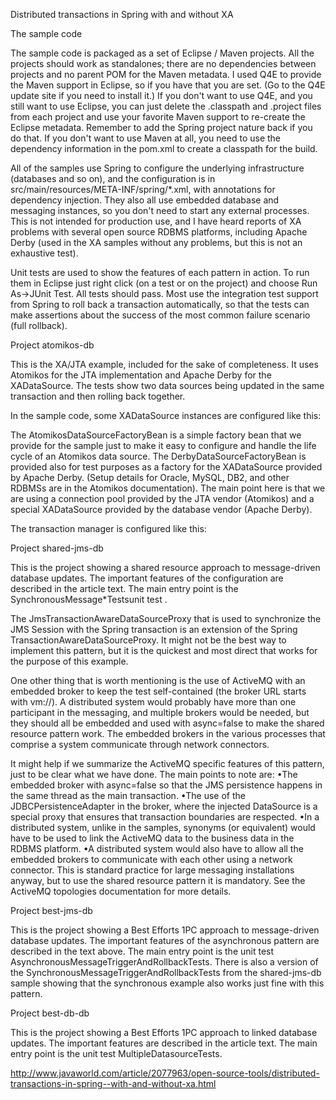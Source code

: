 Distributed transactions in Spring with and without XA

The sample code

The sample code is packaged as a set of Eclipse / Maven projects. All the projects should work as standalones; there are no dependencies between projects and no parent POM for the Maven metadata. I used Q4E to provide the Maven support in Eclipse, so if you have that you are set. (Go to the Q4E update site if you need to install it.) If you don't want to use Q4E, and you still want to use Eclipse, you can just delete the .classpath and .project files from each project and use your favorite Maven support to re-create the Eclipse metadata. Remember to add the Spring project nature back if you do that. If you don't want to use Maven at all, you need to use the dependency information in the pom.xml to create a classpath for the build.

All of the samples use Spring to configure the underlying infrastructure (databases and so on), and the configuration is in src/main/resources/META-INF/spring/*.xml, with annotations for dependency injection. They also all use embedded database and messaging instances, so you don't need to start any external processes. This is not intended for production use, and I have heard reports of XA problems with several open source RDBMS platforms, including Apache Derby (used in the XA samples without any problems, but this is not an exhaustive test).

Unit tests are used to show the features of each pattern in action. To run them in Eclipse just right click (on a test or on the project) and choose Run As->JUnit Test. All tests should pass. Most use the integration test support from Spring to roll back a transaction automatically, so that the tests can make assertions about the success of the most common failure scenario (full rollback).

Project atomikos-db

This is the XA/JTA example, included for the sake of completeness. It uses Atomikos for the JTA implementation and Apache Derby for the XADataSource. The tests show two data sources being updated in the same transaction and then rolling back together.

In the sample code, some XADataSource instances are configured like this:
<bean id="dataSource" class="com.springsource.open.db.AtomikosDataSourceFactoryBean">
    <property name="uniqueResourceName" value="data-source"/>
    <property name="xaDataSource">
      <bean class="test.jdbc.datasource.DerbyDataSourceFactoryBean">
        <property name="databaseName" value="derbydb" />
      </bean>
    </property>
</bean>

 
The AtomikosDataSourceFactoryBean is a simple factory bean that we provide for the sample just to make it easy to configure and handle the life cycle of an Atomikos data source. The DerbyDataSourceFactoryBean is provided also for test purposes as a factory for the XADataSource provided by Apache Derby. (Setup details for Oracle, MySQL, DB2, and other RDBMSs are in the Atomikos documentation). The main point here is that we are using a connection pool provided by the JTA vendor (Atomikos) and a special XADataSource provided by the database vendor (Apache Derby).

The transaction manager is configured like this:
<bean id="transactionManager"
    class="org.springframework.transaction.jta.JtaTransactionManager">
    <property name="transactionManager">
      <bean class="com.atomikos.icatch.jta.UserTransactionManager"
        init-method="init" destroy-method="close">
        <property name="forceShutdown" value="true"/>
        <property name="transactionTimeout" value="600"/>
      </bean>
    </property>
    <property name="userTransaction">
      <bean class="com.atomikos.icatch.jta.UserTransactionImp" />
    </property>
  </bean>

 
Project shared-jms-db

This is the project showing a shared resource approach to message-driven database updates. The important features of the configuration are described in the article text. The main entry point is the SynchronousMessage*Testsunit test .

The JmsTransactionAwareDataSourceProxy that is used to synchronize the JMS Session with the Spring transaction is an extension of the Spring TransactionAwareDataSourceProxy. It might not be the best way to implement this pattern, but it is the quickest and most direct that works for the purpose of this example.

One other thing that is worth mentioning is the use of ActiveMQ with an embedded broker to keep the test self-contained (the broker URL starts with vm://). A distributed system would probably have more than one participant in the messaging, and multiple brokers would be needed, but they should all be embedded and used with async=false to make the shared resource pattern work. The embedded brokers in the various processes that comprise a system communicate through network connectors.

It might help if we summarize the ActiveMQ specific features of this pattern, just to be clear what we have done. The main points to note are:
•The embedded broker with async=false so that the JMS persistence happens in the same thread as the main transaction.
•The use of the JDBCPersistenceAdapter in the broker, where the injected DataSource is a special proxy that ensures that transaction boundaries are respected.
•In a distributed system, unlike in the samples, synonyms (or equivalent) would have to be used to link the ActiveMQ data to the business data in the RDBMS platform.
•A distributed system would also have to allow all the embedded brokers to communicate with each other using a network connector. This is standard practice for large messaging installations anyway, but to use the shared resource pattern it is mandatory. See the ActiveMQ topologies documentation for more details.

Project best-jms-db

This is the project showing a Best Efforts 1PC approach to message-driven database updates. The important features of the asynchronous pattern are described in the text above. The main entry point is the unit test AsynchronousMessageTriggerAndRollbackTests. There is also a version of the SynchronousMessageTriggerAndRollbackTests from the shared-jms-db sample showing that the synchronous example also works just fine with this pattern.

Project best-db-db

This is the project showing a Best Efforts 1PC approach to linked database updates. The important features are described in the article text. The main entry point is the unit test MultipleDatasourceTests.

http://www.javaworld.com/article/2077963/open-source-tools/distributed-transactions-in-spring--with-and-without-xa.html
